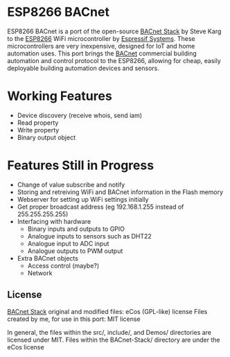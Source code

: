 # ESP8266 BACnet

ESP8266 BACnet is a port of the open-source [BACnet Stack] by Steve Karg to the [ESP8266] WiFi microcontroller by [Espressif Systems].
These microcontrollers are very inexpensive, designed for IoT and home automation uses. This port brings the [BACnet] commercial building automation and control protocol to the ESP8266, allowing for cheap, easily deployable building automation devices and sensors.

# Working Features
- Device discovery (receive whois, send iam)
- Read property
- Write property
- Binary output object

# Features Still in Progress
- Change of value subscribe and notify
- Storing and retreiving WiFi and BACnet information in the Flash memory
- Webserver for setting up WiFi settings initially
- Get proper broadcast address (eg 192.168.1.255 instead of 255.255.255.255)
- Interfacing with hardware
    - Binary inputs and outputs to GPIO
    - Analogue inputs to sensors such as DHT22
    - Analogue input to ADC input
    - Analogue outputs to PWM output
- Extra BACnet objects
    - Access control (maybe?)
    - Network

License
----
[BACnet Stack] original and modified files:     eCos (GPL-like) license
Files created by me, for use in this port:      MIT license

In general, the files within the src/, include/, and Demos/ directories are licensed under MIT. Files within the BACnet-Stack/ directory are under the eCos license


[//]: # (These are reference links used in the body of this note and get stripped out when the markdown processor does its job. There is no need to format nicely because it shouldn't be seen. Thanks SO - http://stackoverflow.com/questions/4823468/store-comments-in-markdown-syntax)

   [BACnet Stack]: <http://bacnet.sourceforge.net/>
   [Espressif Systems]: <https://espressif.com/>
   [ESP8266]: <https://en.wikipedia.org/wiki/ESP8266>
   [BACnet]: <http://www.bacnet.org/>
   
